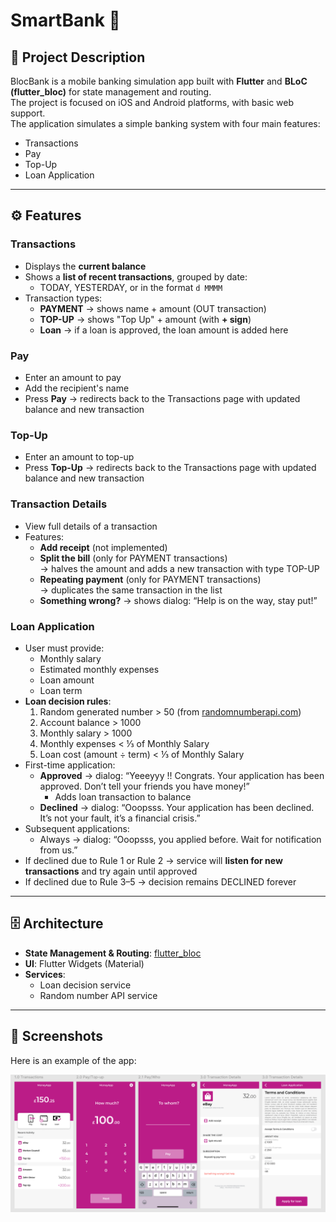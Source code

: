 # SmartBank 🏦

## 📌 Project Description

BlocBank is a mobile banking simulation app built with **Flutter** and **BLoC (flutter_bloc)** for state management and routing.  
The project is focused on iOS and Android platforms, with basic web support.  
The application simulates a simple banking system with four main features:

- Transactions
- Pay
- Top-Up
- Loan Application

---

## ⚙️ Features

### Transactions

- Displays the **current balance**
- Shows a **list of recent transactions**, grouped by date:
  - TODAY, YESTERDAY, or in the format `d MMMM`
- Transaction types:
  - **PAYMENT** → shows name + amount (OUT transaction)
  - **TOP-UP** → shows "Top Up" + amount (with **+ sign**)
  - **Loan** → if a loan is approved, the loan amount is added here

### Pay

- Enter an amount to pay
- Add the recipient's name
- Press **Pay** → redirects back to the Transactions page with updated balance and new transaction

### Top-Up

- Enter an amount to top-up
- Press **Top-Up** → redirects back to the Transactions page with updated balance and new transaction

### Transaction Details

- View full details of a transaction
- Features:
  - **Add receipt** (not implemented)
  - **Split the bill** (only for PAYMENT transactions)  
    → halves the amount and adds a new transaction with type TOP-UP
  - **Repeating payment** (only for PAYMENT transactions)  
    → duplicates the same transaction in the list
  - **Something wrong?** → shows dialog: “Help is on the way, stay put!”

### Loan Application

- User must provide:
  - Monthly salary
  - Estimated monthly expenses
  - Loan amount
  - Loan term
- **Loan decision rules**:
  1. Random generated number > 50 (from [randomnumberapi.com](https://www.randomnumberapi.com))
  2. Account balance > 1000
  3. Monthly salary > 1000
  4. Monthly expenses < ⅓ of Monthly Salary
  5. Loan cost (amount ÷ term) < ⅓ of Monthly Salary
- First-time application:
  - **Approved** → dialog: “Yeeeyyy !! Congrats. Your application has been approved. Don’t tell your friends you have money!”
    - Adds loan transaction to balance
  - **Declined** → dialog: “Ooopsss. Your application has been declined. It’s not your fault, it’s a financial crisis.”
- Subsequent applications:
  - Always → dialog: “Ooopsss, you applied before. Wait for notification from us.”
- If declined due to Rule 1 or Rule 2 → service will **listen for new transactions** and try again until approved
- If declined due to Rule 3–5 → decision remains DECLINED forever

---

## 🗄️ Architecture

- **State Management & Routing**: [flutter_bloc](https://pub.dev/packages/flutter_bloc)
- **UI**: Flutter Widgets (Material)
- **Services**:
  - Loan decision service
  - Random number API service

---

## 📸 Screenshots

Here is an example of the app:

![App Screenshot](assets/images/screenshot.png)
